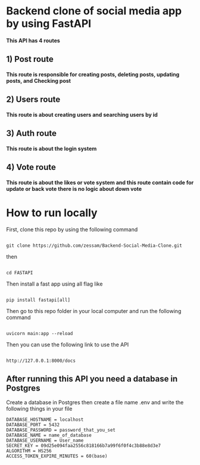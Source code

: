 # Backend clone  of social media app by using FastAPI

#### This API  has 4 routes

## 1) Post route

#### This route is responsible for creating posts, deleting posts, updating posts, and Checking post

## 2) Users route

#### This route is about creating users and searching users by id

## 3) Auth route

#### This route is about the login system

## 4) Vote route

 #### This route is about the likes or vote system and this route contain code for update or back vote there is no logic about down vote

# How to run locally
First, clone this repo by using the following command
````

git clone https://github.com/zessam/Backend-Social-Media-Clone.git

````
then 
````

cd FASTAPI

````

Then install a fast app using all flag like 

````

pip install fastapi[all]

````

Then go to this repo folder in your local computer and run the following command
````

uvicorn main:app --reload

````

Then you can use the following link to use the  API

````

http://127.0.0.1:8000/docs 

````

## After running this API you need a database in Postgres 
Create a database in Postgres then create a file name .env and write the following things in your file 

````
DATABASE_HOSTNAME = localhost
DATABASE_PORT = 5432
DATABASE_PASSWORD = password_that_you_set
DATABASE_NAME = name_of_database
DATABASE_USERNAME = User_name
SECRET_KEY = 09d25e094faa2556c818166b7a99f6f0f4c3b88e8d3e7 
ALGORITHM = HS256
ACCESS_TOKEN_EXPIRE_MINUTES = 60(base)

````
